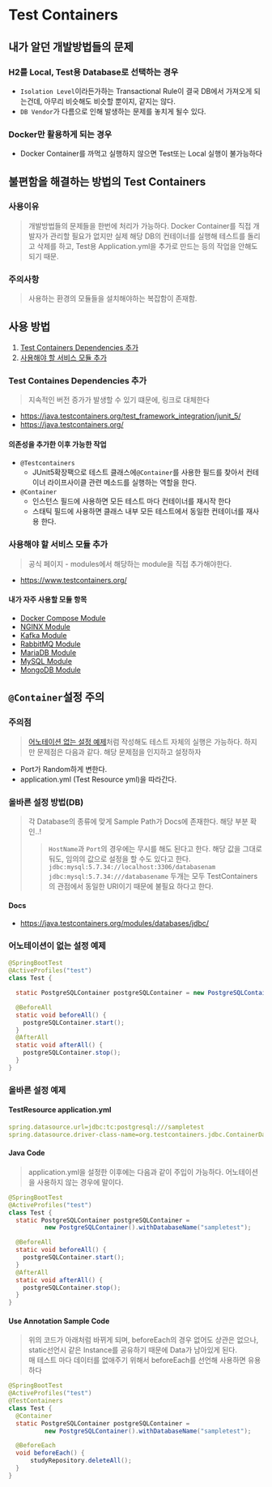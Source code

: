 # Test Containers

## 내가 알던 개발방법들의 문제

### H2를 Local, Test용 Database로 선택하는 경우

- `Isolation Level`이라든가하는 Transactional Rule이 결국 DB에서 가져오게 되는건데, 아무리 비슷해도 비슷할 뿐이지, 같지는 않다.
- `DB Vendor`가 다름으로 인해 발생하는 문제를 놓치게 될수 있다.

### Docker만 활용하게 되는 경우

- Docker Container를 까먹고 실행하지 않으면 Test또는 Local 실행이 불가능하다

## 불편함을 해결하는 방법의 Test Containers

### 사용이유

> 개발방법들의 문제들을 한번에 처리가 가능하다.
> Docker Container를 직접 개발자가 관리할 필요가 없지만 실제 해당 DB의 컨테이너를 실행해 테스트를 돌리고 삭제를 하고, Test용 Application.yml을 추가로 만드는 등의 작업을 안해도 되기 때문.

### 주의사항

> 사용하는 환경의 모듈들을 설치해야하는 복잡함이 존재함.

## 사용 방법

1. [Test Containers Dependencies 추가](#test-containes-dependencies-추가)
2. [사용해야 할 서비스 모듈 추가](#사용해야-할-서비스-모듈-추가)

### Test Containes Dependencies 추가

> 지속적인 버전 증가가 발생할 수 있기 떄문에, 링크로 대체한다

- https://java.testcontainers.org/test_framework_integration/junit_5/
- https://java.testcontainers.org/

#### 의존성을 추가한 이후 가능한 작업

- `@Testcontainers`
  - JUnit5확장팩으로 테스트 클래스에`@Container`를 사용한 필드를 찾아서 컨테이너 라이프사이클 관련 메소드를 실행하는 역할을 한다.
- `@Container`
  - 인스턴스 필드에 사용하면 모든 테스트 마다 컨테이너를 재시작 한다
  - 스태틱 필드에 사용하면 클래스 내부 모든 테스트에서 동일한 컨테이너를 재사용 한다.

### 사용해야 할 서비스 모듈 추가

> 공식 페이지 - modules에서 해당하는 module을 직접 추가해야한다.

- https://www.testcontainers.org/

#### 내가 자주 사용할 모듈 항목

- [Docker Compose Module](https://java.testcontainers.org/modules/docker_compose/)
- [NGINX Module](https://java.testcontainers.org/modules/nginx/)
- [Kafka Module](https://java.testcontainers.org/modules/kafka/)
- [RabbitMQ Module](https://java.testcontainers.org/modules/rabbitmq/)
- [MariaDB Module](https://java.testcontainers.org/modules/databases/mariadb/)
- [MySQL Module](https://java.testcontainers.org/modules/databases/mysql/)
- [MongoDB Module](https://java.testcontainers.org/modules/databases/mongodb/)

## `@Container`설정 주의

### 주의점

> [어노테이션 없는 설정 예제](#어노테이션이-없는-설정-예제)처럼 작성해도 테스트 자체의 실행은 가능하다. 하지만 문제점은 다음과 같다. 해당 문제점을 인지하고 설정하자

- Port가 Random하게 변한다.
- application.yml (Test Resource yml)을 따라간다.

### 올바른 설정 방법(DB)

> 각 Database의 종류에 맞게 Sample Path가 Docs에 존재한다. 해당 부분 확인..!
>
> > `HostName`과 `Port`의 경우에는 무시를 해도 된다고 한다. 해당 값을 그대로 둬도, 임의의 값으로 설정을 할 수도 있다고 한다.
> > `jdbc:mysql:5.7.34://localhost:3306/databasenam` `jdbc:mysql:5.7.34:///databasename` 두개는 모두 TestContainers의 관점에서 동일한 URI이기 때문에 불필요 하다고 한다.

#### Docs

- https://java.testcontainers.org/modules/databases/jdbc/

### 어노테이션이 없는 설정 예제

```java
@SpringBootTest
@ActiveProfiles("test")
class Test {

  static PostgreSQLContainer postgreSQLContainer = new PostgreSQLContainer();

  @BeforeAll
  static void beforeAll() {
    postgreSQLContainer.start();
  }
  @AfterAll
  static void afterAll() {
    postgreSQLContainer.stop();
  }
}
```

### 올바른 설정 예제

#### TestResource application.yml

```yml
spring.datasource.url=jdbc:tc:postgresql:///sampletest
spring.datasource.driver-class-name=org.testcontainers.jdbc.ContainerDatabaseDriver
```

#### Java Code

> application.yml을 설정한 이후에는 다음과 같이 주입이 가능하다.
> 어노테이션을 사용하지 않는 경우에 말이다.

```java
@SpringBootTest
@ActiveProfiles("test")
class Test {
  static PostgreSQLContainer postgreSQLContainer =
          new PostgreSQLContainer().withDatabaseName("sampletest");

  @BeforeAll
  static void beforeAll() {
    postgreSQLContainer.start();
  }
  @AfterAll
  static void afterAll() {
    postgreSQLContainer.stop();
  }
}
```

#### Use Annotation Sample Code

> 위의 코드가 아래처럼 바뀌게 되며, beforeEach의 경우 없어도 상관은 없으나, static선언시 같은 Instance를 공유하기 때문에 Data가 남아있게 된다.  
> 매 테스트 마다 데이터를 없애주기 위해서 beforeEach를 선언해 사용하면 유용하다

```java
@SpringBootTest
@ActiveProfiles("test")
@TestContainers
class Test {
  @Container
  static PostgreSQLContainer postgreSQLContainer =
          new PostgreSQLContainer().withDatabaseName("sampletest");

  @BeforeEach
  void beforeEach() {
      studyRepository.deleteAll();
  }
}
```
